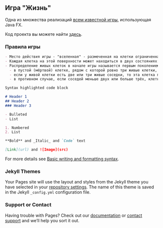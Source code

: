 ## Игра "Жизнь"

Одна из множества реализаций [всем известной игры](https://ru.wikipedia.org/wiki/%D0%98%D0%B3%D1%80%D0%B0_%C2%AB%D0%96%D0%B8%D0%B7%D0%BD%D1%8C%C2%BB), использующая Java FX.

Код проекта вы можете найти [здесь](https://github.com/PirateTigo/lifegame).

### Правила игры
```markdown
- Место действия игры - "вселенная" - размеченная на клетки ограниченная плоскость.
- Каждая клетка на этой поверхности может находиться в двух состояниях: быть "живой" (заполненной) или быть "мертвой" (пустой). Клетка имеет восемь соседей, окружающих её.
- Распределение живых клеток в начале игры называется первым поколением. Каждое следующее поколение рассчитывается на основе предыдущего по таким правилам:
  - в пустой (мёртвой) клетке, рядом с которой ровно три живые клетки, зарождается жизнь;
  - если у живой клетки есть две или три живые соседки, то эта клетка продолжает жить;
  - в противном случае, если соседей меньше двух или больше трёх, клетка умирает ("от одиночества" или "от перенаселенности")

```

```markdown
Syntax highlighted code block

# Header 1
## Header 2
### Header 3

- Bulleted
- List

1. Numbered
2. List

**Bold** and _Italic_ and `Code` text

[Link](url) and ![Image](src)
```

For more details see [Basic writing and formatting syntax](https://docs.github.com/en/github/writing-on-github/getting-started-with-writing-and-formatting-on-github/basic-writing-and-formatting-syntax).

### Jekyll Themes

Your Pages site will use the layout and styles from the Jekyll theme you have selected in your [repository settings](https://github.com/PirateTigo/lifegame/settings/pages). The name of this theme is saved in the Jekyll `_config.yml` configuration file.

### Support or Contact

Having trouble with Pages? Check out our [documentation](https://docs.github.com/categories/github-pages-basics/) or [contact support](https://support.github.com/contact) and we’ll help you sort it out.
